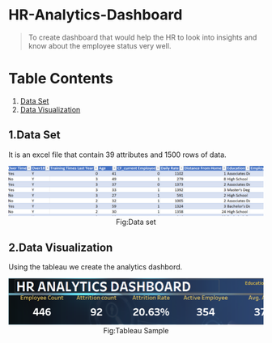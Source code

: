 # HR-Analytics-Dashboard
>To create dashboard that would help the HR to look into insights and know about the employee status very well.

# Table Contents
1. [Data Set](#Data-set)
2. [Data Visualization](#Data-Visualization)

## 1.Data Set
It is an excel file that contain 39 attributes and 1500 rows of data.

<p align="center">
  <img src="https://github.com/Ignatius306/HR-Analytics-Dashboard/blob/main/Images/excel.png" width="900"><br>Fig:Data set
</p>

## 2.Data Visualization
Using the tableau we create the analytics dashbord.

<p align="center">
  <img src="https://github.com/Ignatius306/HR-Analytics-Dashboard/blob/main/Images/tab.png" width="900"><br>Fig:Tableau Sample
</p>

